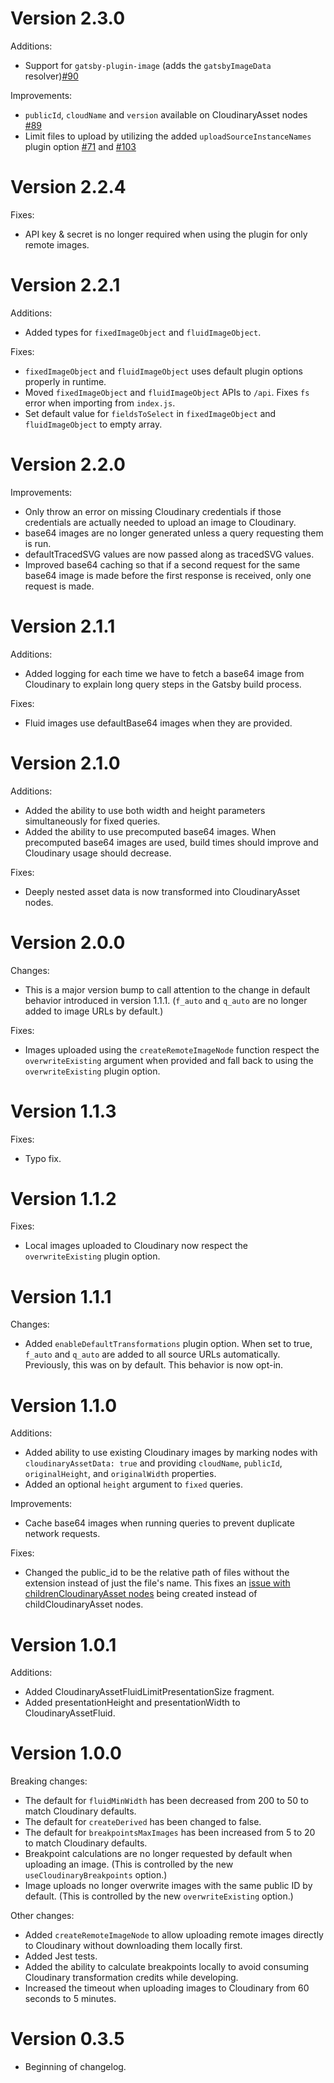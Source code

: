 # Version 2.3.0

Additions:

- Support for `gatsby-plugin-image` (adds the `gatsbyImageData` resolver)[#90](https://github.com/cloudinary-devs/gatsby-transformer-cloudinary/issues/90)

Improvements:

- `publicId`, `cloudName` and `version` available on CloudinaryAsset nodes [#89](https://github.com/cloudinary-devs/gatsby-transformer-cloudinary/issues/89)
- Limit files to upload by utilizing the added `uploadSourceInstanceNames` plugin option [#71](https://github.com/cloudinary-devs/gatsby-transformer-cloudinary/issues/71) and [#103](https://github.com/cloudinary-devs/gatsby-transformer-cloudinary/issues/103)

# Version 2.2.4

Fixes:

- API key & secret is no longer required when using the plugin for only remote images.

# Version 2.2.1

Additions:

- Added types for `fixedImageObject` and `fluidImageObject`.

Fixes:

- `fixedImageObject` and `fluidImageObject` uses default plugin options properly in runtime.
- Moved `fixedImageObject` and `fluidImageObject` APIs to `/api`. Fixes `fs` error when importing from `index.js`.
- Set default value for `fieldsToSelect` in `fixedImageObject` and `fluidImageObject` to empty array.

# Version 2.2.0

Improvements:

- Only throw an error on missing Cloudinary credentials if those credentials are actually needed to upload an image to Cloudinary.
- base64 images are no longer generated unless a query requesting them is run.
- defaultTracedSVG values are now passed along as tracedSVG values.
- Improved base64 caching so that if a second request for the same base64 image is made before the first response is received, only one request is made.

# Version 2.1.1

Additions:

- Added logging for each time we have to fetch a base64 image from Cloudinary to explain long query steps in the Gatsby build process.

Fixes:

- Fluid images use defaultBase64 images when they are provided.

# Version 2.1.0

Additions:

- Added the ability to use both width and height parameters simultaneously for fixed queries.
- Added the ability to use precomputed base64 images. When precomputed base64 images are used, build times should improve and Cloudinary usage should decrease.

Fixes:

- Deeply nested asset data is now transformed into CloudinaryAsset nodes.

# Version 2.0.0

Changes:

- This is a major version bump to call attention to the change in default behavior introduced in version 1.1.1. (`f_auto` and `q_auto` are no longer added to image URLs by default.)

Fixes:

- Images uploaded using the `createRemoteImageNode` function respect the `overwriteExisting` argument when provided and fall back to using the `overwriteExisting` plugin option.

# Version 1.1.3

Fixes:

- Typo fix.

# Version 1.1.2

Fixes:

- Local images uploaded to Cloudinary now respect the `overwriteExisting` plugin option.

# Version 1.1.1

Changes:

- Added `enableDefaultTransformations` plugin option. When set to true, `f_auto` and `q_auto` are added to all source URLs automatically. Previously, this was on by default. This behavior is now opt-in.

# Version 1.1.0

Additions:

- Added ability to use existing Cloudinary images by marking nodes with `cloudinaryAssetData: true` and providing `cloudName`, `publicId`, `originalHeight`, and `originalWidth` properties.
- Added an optional `height` argument to `fixed` queries.

Improvements:

- Cache base64 images when running queries to prevent duplicate network requests.

Fixes:

- Changed the public_id to be the relative path of files without the extension instead of just the file's name. This fixes an [issue with childrenCloudinaryAsset nodes](https://github.com/cloudinary-devs/gatsby-transformer-cloudinary/issues/42) being created instead of childCloudinaryAsset nodes.

# Version 1.0.1

Additions:

- Added CloudinaryAssetFluidLimitPresentationSize fragment.
- Added presentationHeight and presentationWidth to CloudinaryAssetFluid.

# Version 1.0.0

Breaking changes:

- The default for `fluidMinWidth` has been decreased from 200 to 50 to match Cloudinary defaults.
- The default for `createDerived` has been changed to false.
- The default for `breakpointsMaxImages` has been increased from 5 to 20 to match Cloudinary defaults.
- Breakpoint calculations are no longer requested by default when uploading an image. (This is controlled by the new `useCloudinaryBreakpoints` option.)
- Image uploads no longer overwrite images with the same public ID by default. (This is controlled by the new `overwriteExisting` option.)

Other changes:

- Added `createRemoteImageNode` to allow uploading remote images directly to Cloudinary without downloading them locally first.
- Added Jest tests.
- Added the ability to calculate breakpoints locally to avoid consuming Cloudinary transformation credits while developing.
- Increased the timeout when uploading images to Cloudinary from 60 seconds to 5 minutes.

# Version 0.3.5

- Beginning of changelog.
